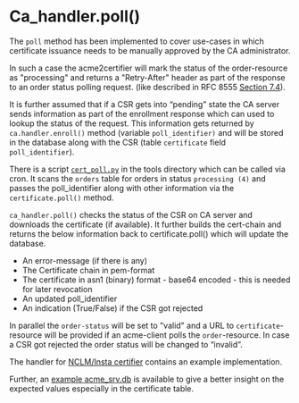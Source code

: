 <!-- markdownlint-disable  MD013 -->
<!-- wiki-title CA polling to check pending enrollment requests -->
# Ca_handler.poll()

The ```poll``` method has been implemented to cover use-cases in which certificate issuance needs to be manually approved by the CA administrator.

In such a case the acme2certifier will mark the status of the order-resource as "processing" and returns a "Retry-After" header as part of the
response to an order status polling request. (like described in RFC 8555 [Section 7.4](https://tools.ietf.org/html/rfc8555#section-7.4)).

It is further assumed that if a CSR gets into “pending” state the CA server sends information as part of the enrollment response which can
used to lookup the status of the request. This information gets returned by ```ca.handler.enroll()``` method (variable ```poll_identifier)```
and will be stored in the database along with the CSR (table ```certificate``` field ```poll_identifier```).

There is a script [`cert_poll.py`](../tools/cert_poll.py) in the tools directory which can be called via cron. It scans the ```orders``` table for orders in
status ```processing (4)``` and passes the poll_identifier along with other information via the ```certificate.poll()``` method.

```ca_handler.poll()```  checks the status of the CSR on CA server and downloads the certificate (if available). It further builds
the cert-chain and returns the below information back to certificate.poll() which will update the database.

- An error-message (if there is any)
- The Certificate chain in pem-format
- The certificate in asn1 (binary) format - base64 encoded - this is needed for later revocation
- An updated poll_identifier
- An indication (True/False) if the CSR got rejected

In parallel the ```order-status``` will be set to "valid" and a URL to ```certificate```-resource will be provided if an acme-client
polls the ```order```-resource.
In case a CSR got rejected the order status will be changed to “invalid”.

The handler for [NCLM/Insta certifier](certifier.md) contains an example implementation.

Further, an [example acme_srv.db](../examples/acme_srv.db.example) is available to give a better insight on the expected values especially in the certificate table.
